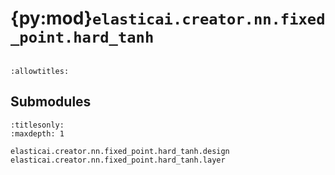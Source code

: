 # {py:mod}`elasticai.creator.nn.fixed_point.hard_tanh`

```{py:module} elasticai.creator.nn.fixed_point.hard_tanh
```

```{autodoc2-docstring} elasticai.creator.nn.fixed_point.hard_tanh
:allowtitles:
```

## Submodules

```{toctree}
:titlesonly:
:maxdepth: 1

elasticai.creator.nn.fixed_point.hard_tanh.design
elasticai.creator.nn.fixed_point.hard_tanh.layer
```
